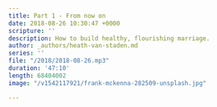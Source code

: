 ```yaml
---
title: Part 1 - From now on
date: 2018-08-26 10:30:47 +0000
scripture: ''
description: How to build healthy, flourishing marriage.
author: _authors/heath-van-staden.md
series: ''
file: "/2018/2018-08-26.mp3"
duration: '47:10'
length: 68404002
image: "/v1542117921/frank-mckenna-282509-unsplash.jpg"

---
```

